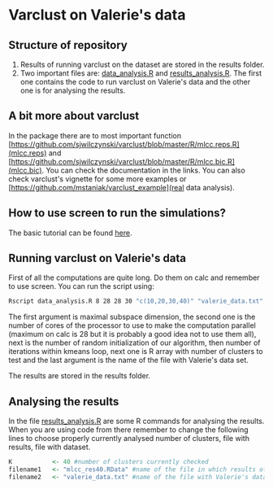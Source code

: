 # Varclust on Valerie's data

## Structure of repository

1. Results of running varclust on the dataset are stored in the results folder.
2. Two important files are: [data_analysis.R](data_analysis.R) and [results_analysis.R](results_analysis.R). The first one contains the code to run varclust on Valerie's data and the other one is for analysing the results.

## A bit more about varclust

In the package there are to most important function [https://github.com/sjwilczynski/varclust/blob/master/R/mlcc.reps.R](mlcc.reps) and [https://github.com/sjwilczynski/varclust/blob/master/R/mlcc.bic.R](mlcc.bic). You can check the documentation in the links. You can also check varclust's vignette for some more examples or [https://github.com/mstaniak/varclust_example](real data analysis).

## How to use screen to run the simulations?

The basic tutorial can be found [here](https://www.rackaid.com/blog/linux-screen-tutorial-and-how-to/).

## Running varclust on Valerie's data

First of all the computations are quite long. Do them on calc and remember to use screen. You can run the script using:

```bash
Rscript data_analysis.R 8 28 28 30 "c(10,20,30,40)" "valerie_data.txt"
```

The first argument is maximal subspace dimension, the second one is the number of cores of the processor to use to make the computation parallel (maximum on calc is 28 but it is probably a good idea not to use them all), next is the number of random initialization of our algorithm, then number of iterations within kmeans loop, next one is R array with number of clusters to test and the last argument is the name of the file with Valerie's data set.

The results are stored in the results folder.

## Analysing the results

In the file [results_analysis.R](results_analysis.R) are some R commands for analysing the results. When you are using code from there remember to change the following lines to choose properly currently analysed number of clusters, file with results, file with dataset.

```r
K           <- 40 #number of clusters currently checked
filename1   <- "mlcc_res40.RData" #name of the file in which results of mlcc.reps are stored
filename2   <- "valerie_data.txt" #name of the file with Valerie's data
```
